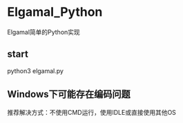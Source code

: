 # Elgamal_Python
Elgamal简单的Python实现

## start
python3 elgamal.py

## Windows下可能存在编码问题
推荐解决方式：不使用CMD运行，使用IDLE或直接使用其他OS